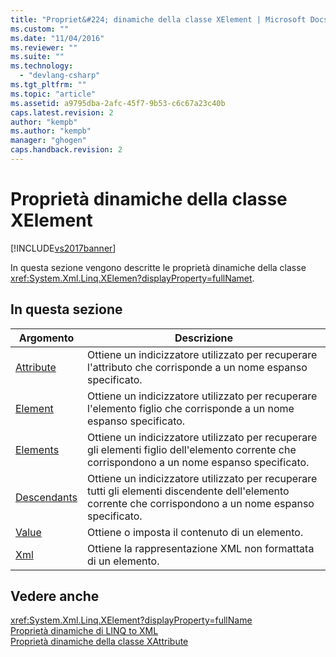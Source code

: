 ```yaml
---
title: "Propriet&#224; dinamiche della classe XElement | Microsoft Docs"
ms.custom: ""
ms.date: "11/04/2016"
ms.reviewer: ""
ms.suite: ""
ms.technology: 
  - "devlang-csharp"
ms.tgt_pltfrm: ""
ms.topic: "article"
ms.assetid: a9795dba-2afc-45f7-9b53-c6c67a23c40b
caps.latest.revision: 2
author: "kempb"
ms.author: "kempb"
manager: "ghogen"
caps.handback.revision: 2
---
```

# Propriet&#224; dinamiche della classe XElement
[!INCLUDE[vs2017banner](../code-quality/includes/vs2017banner.md)]

In questa sezione vengono descritte le proprietà dinamiche della classe <xref:System.Xml.Linq.XElemen?displayProperty=fullName>[t](assetId:///t?qualifyHint=False&autoUpgrade=True).  
  
## In questa sezione  
  
|Argomento|Descrizione|  
|---------------|-----------------|  
|[Attribute](../designers/attribute-xelement-dynamic-property.md)|Ottiene un indicizzatore utilizzato per recuperare l'attributo che corrisponde a un nome espanso specificato.|  
|[Element](../designers/element-xelement-dynamic-property.md)|Ottiene un indicizzatore utilizzato per recuperare l'elemento figlio che corrisponde a un nome espanso specificato.|  
|[Elements](../designers/elements-xelement-dynamic-property.md)|Ottiene un indicizzatore utilizzato per recuperare gli elementi figlio dell'elemento corrente che corrispondono a un nome espanso specificato.|  
|[Descendants](../designers/descendants-xelement-dynamic-property.md)|Ottiene un indicizzatore utilizzato per recuperare tutti gli elementi discendente dell'elemento corrente che corrispondono a un nome espanso specificato.|  
|[Value](../designers/value-xelement-dynamic-property.md)|Ottiene o imposta il contenuto di un elemento.|  
|[Xml](../designers/xml-xelement-dynamic-property.md)|Ottiene la rappresentazione XML non formattata di un elemento.|  
  
## Vedere anche  
 <xref:System.Xml.Linq.XElement?displayProperty=fullName>   
 [Proprietà dinamiche di LINQ to XML](../designers/linq-to-xml-dynamic-properties.md)   
 [Proprietà dinamiche della classe XAttribute](../designers/xattribute-class-dynamic-properties.md)